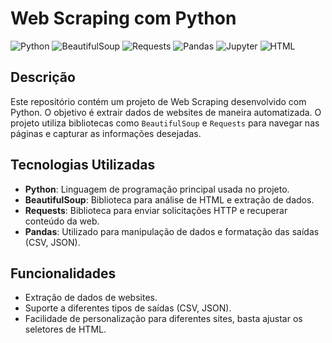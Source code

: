 # Web Scraping com Python
![Python](https://img.shields.io/badge/Python-Backend%20Development-3776AB?style=flat-square&logo=python)
![BeautifulSoup](https://img.shields.io/badge/BeautifulSoup-Web%20Scraping-232F3E?style=flat-square&logo=python)
![Requests](https://img.shields.io/badge/Requests-HTTP%20Requests-FF4F00?style=flat-square&logo=requests)
![Pandas](https://img.shields.io/badge/Pandas-Data%20Manipulation-150458?style=flat-square&logo=pandas)
![Jupyter](https://img.shields.io/badge/Jupyter-Notebook-DA5B5B?style=flat-square&logo=jupyter)
![HTML](https://img.shields.io/badge/HTML-Web%20Markup-F7B500?style=flat-square&logo=html5)


## Descrição

Este repositório contém um projeto de Web Scraping desenvolvido com Python. O objetivo é extrair dados de websites de maneira automatizada. O projeto utiliza bibliotecas como `BeautifulSoup` e `Requests` para navegar nas páginas e capturar as informações desejadas.

## Tecnologias Utilizadas

- **Python**: Linguagem de programação principal usada no projeto.
- **BeautifulSoup**: Biblioteca para análise de HTML e extração de dados.
- **Requests**: Biblioteca para enviar solicitações HTTP e recuperar conteúdo da web.
- **Pandas**: Utilizado para manipulação de dados e formatação das saídas (CSV, JSON).

## Funcionalidades

- Extração de dados de websites.
- Suporte a diferentes tipos de saídas (CSV, JSON).
- Facilidade de personalização para diferentes sites, basta ajustar os seletores de HTML.
